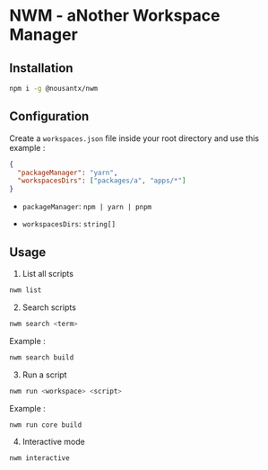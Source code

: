 # NWM - aNother Workspace Manager

## Installation

```sh
npm i -g @nousantx/nwm
```

## Configuration

Create a `workspaces.json` file inside your root directory and use this example :

```json
{
  "packageManager": "yarn",
  "workspacesDirs": ["packages/a", "apps/*"]
}
```

- `packageManager`: `npm | yarn | pnpm`

- `workspacesDirs`: `string[]`

## Usage

1. List all scripts

```sh
nwm list
```

2. Search scripts

```sh
nwm search <term>
```

Example :

```sh
nwm search build
```

3. Run a script

```sh
nwm run <workspace> <script>
```

Example :

```sh
nwm run core build
```

4. Interactive mode

```sh
nwm interactive
```
